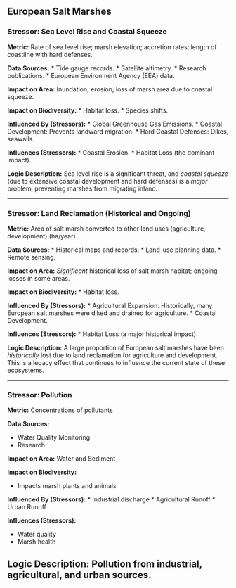 ## European Salt Marshes

### Stressor: Sea Level Rise and Coastal Squeeze

**Metric:** Rate of sea level rise; marsh elevation; accretion rates; length of coastline with hard defenses.

**Data Sources:**
    *   Tide gauge records.
    *   Satellite altimetry.
    *   Research publications.
    *   European Environment Agency (EEA) data.

**Impact on Area:** Inundation; erosion; loss of marsh area due to coastal squeeze.

**Impact on Biodiversity:**
    *   Habitat loss.
    *   Species shifts.

**Influenced By (Stressors):**
    *   Global Greenhouse Gas Emissions.
    *   Coastal Development: Prevents landward migration.
    *   Hard Coastal Defenses: Dikes, seawalls.

**Influences (Stressors):**
    *   Coastal Erosion.
    *   Habitat Loss (the dominant impact).

**Logic Description:** Sea level rise is a significant threat, and *coastal squeeze* (due to extensive coastal development and hard defenses) is a *major* problem, preventing marshes from migrating inland.

---

### Stressor: Land Reclamation (Historical and Ongoing)

**Metric:** Area of salt marsh converted to other land uses (agriculture, development) (ha/year).

**Data Sources:**
    *   Historical maps and records.
    *   Land-use planning data.
    *   Remote sensing.

**Impact on Area:** *Significant* historical loss of salt marsh habitat; ongoing losses in some areas.

**Impact on Biodiversity:**
    *   Habitat loss.

**Influenced By (Stressors):**
    *   Agricultural Expansion: Historically, many European salt marshes were diked and drained for agriculture.
    *   Coastal Development.

**Influences (Stressors):**
    *   Habitat Loss (a major historical impact).

**Logic Description:**  A large proportion of European salt marshes have been *historically* lost due to land reclamation for agriculture and development. This is a legacy effect that continues to influence the current state of these ecosystems.

---
### Stressor: Pollution

**Metric:** Concentrations of pollutants

**Data Sources:**
  * Water Quality Monitoring
 * Research

**Impact on Area:** Water and Sediment

**Impact on Biodiversity:**
 * Impacts marsh plants and animals

**Influenced By (Stressors):**
    * Industrial discharge
    *  Agricultural Runoff
    * Urban Runoff

**Influences (Stressors):**
 * Water quality
 * Marsh health

**Logic Description:** Pollution from industrial, agricultural, and urban sources.
---